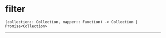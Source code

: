 # filter

`(collection:: Collection, mapper:: Function) -> Collection | Promise<Collection>`

---



